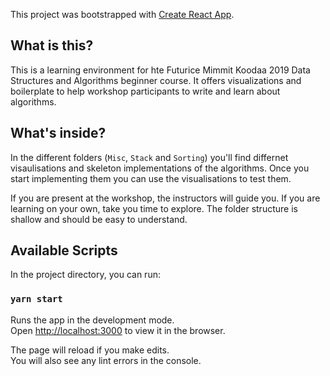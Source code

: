 This project was bootstrapped with [Create React App](https://github.com/facebook/create-react-app).

## What is this?

This is a learning environment for hte Futurice Mimmit Koodaa 2019 Data Structures and Algorithms beginner course.
It offers visualizations and boilerplate to help workshop participants to write and learn about algorithms.

## What's inside?

In the different folders (`Misc`, `Stack` and `Sorting`) you'll find differnet visaulisations and skeleton implementations
of the algorithms. Once you start implementing them you can use the visualisations to test them.

If you are present at the workshop, the instructors will guide you. If you are learning on your own, take you time
to explore. The folder structure is shallow and should be easy to understand.

## Available Scripts

In the project directory, you can run:

### `yarn start`

Runs the app in the development mode.<br />
Open [http://localhost:3000](http://localhost:3000) to view it in the browser.

The page will reload if you make edits.<br />
You will also see any lint errors in the console.
